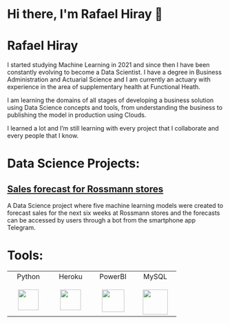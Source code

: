 # Hi there, I'm Rafael Hiray 👋

# Rafael Hiray

I started studying Machine Learning in 2021 and since then I have been constantly evolving to become a Data Scientist. I have a degree in Business Administration and Actuarial Science and I am currently an actuary with experience in the area of supplementary health at Functional Heath.

I am learning the domains of all stages of developing a business solution using Data Science concepts and tools, from understanding the business to publishing the model in production using Clouds.

I learned a lot and I’m still learning with every project that I collaborate and every people that I know.

# Data Science Projects:

## [Sales forecast for Rossmann stores](https://github.com/RafaHiray/Rossmann_Sales_Prediction)
A Data Science project where five machine learning models were created to forecast sales for the next six weeks at Rossmann stores and the forecasts can be accessed by users through a bot from the smartphone app Telegram.

# Tools:
<p align="left">
 <table>
  <tbody>
    <tr valign="top">
      <td width="20%" align="center">
        <span>Python</span><br><br>
        <img height="48px" src="https://cdn.svgporn.com/logos/python.svg">
      <td width="20%" align="center">
        <span>Heroku</span><br><br>
        <img height="48px" src="https://blog.4linux.com.br/wp-content/uploads/2018/01/Heroku.png"> 
      <td width="20%" align="center">
        <span>PowerBI</span><br><br>
        <img height="52" src="https://hotmart.s3.amazonaws.com/product_contents/44040e20-3d37-44be-9a9b-f935ceb3fcf4/Logo_Amarela.png">
      </td>
      <td width="20%" align="center">
        <span>MySQL</span><br><br>
        <img height="58" src="https://img2.gratispng.com/20180819/xv/kisspng-logo-mysql-cluster-database-oracle-corporation-macrosolution-5b7962c3aaa0d2.7413479715346817956989.jpg">                
      </td>
    </tr>
  </tbody>
</table>
</p>

<br />



<!--
**RafaHiray/RafaHiray** is a ✨ _special_ ✨ repository because its `README.md` (this file) appears on your GitHub profile.

Here are some ideas to get you started:

- 🔭 I’m currently working on ...
- 🌱 I’m currently learning ...
- 👯 I’m looking to collaborate on ...
- 🤔 I’m looking for help with ...
- 💬 Ask me about ...
- 📫 How to reach me: ...
- 😄 Pronouns: ...
- ⚡ Fun fact: ...
-->
